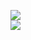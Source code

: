 [![](https://img.shields.io/badge/Made%20With-Github%20Spray-lightgrey.svg?style=for-the-badge&logo=github)](https://github.com/Annihil/github-spray#15829)  
[![](https://i.imgur.com/2DrTn0Z.gif)](https://github.com/Annihil/github-spray)